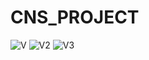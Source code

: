 # CNS_PROJECT




































![V](https://github.com/Khadheza-Erani/CNS_PROJECT/assets/144150820/ed1d1751-5648-41a8-a6f1-598b87cb7e0a)
![V2](https://github.com/Khadheza-Erani/CNS_PROJECT/assets/144150820/02ec3331-22b8-4f23-a0cb-278a9b93637f)
![V3](https://github.com/Khadheza-Erani/CNS_PROJECT/assets/144150820/a4bf3439-6878-4385-9610-5896665c7557)


